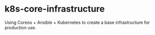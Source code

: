 # k8s-core-infrastructure
Using Coreos + Ansible + Kubernetes to create a base infrastructure for production use.
